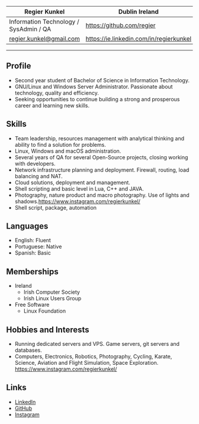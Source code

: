 | Regier Kunkel | Dublin Ireland |
| --------------|---------------|
| Information Technology / SysAdmin / QA | https://github.com/regier |
| regier.kunkel@gmail.com | https://ie.linkedin.com/in/regierkunkel |
---
## Profile
* Second year student of Bachelor of Science in Information Technology.
* GNU/Linux and Windows Server Administrator. Passionate about
technology, quality and efficiency.
* Seeking opportunities to continue building a strong and prosperous
career and learning new skills.
## Skills
* Team leadership, resources management with analytical thinking and
ability to find a solution for problems.
* Linux, Windows and macOS administration.
* Several years of QA for several Open-Source projects, closing working
with developers.
* Network infrastructure planning and deployment. Firewall, routing, load
balancing and NAT.
* Cloud solutions, deployment and management.
* Shell scripting and basic level in Lua, C++ and JAVA.
* Photography, nature product and macro photography. Use of lights and
shadows.https://www.instagram.com/regierkunkel/
* Shell script, package, automation
## Languages
* English: Fluent
* Portuguese: Native
* Spanish: Basic
## Memberships
* Ireland
  * Irish Computer Society
  * Irish Linux Users Group
* Free Software
  * Linux Foundation
## Hobbies and Interests
* Running dedicated servers and VPS. Game servers, git servers and
databases.
* Computers, Electronics, Robotics, Photography, Cycling, Karate, Science,
Aviation and Flight Simulation, Space Exploration.
https://www.instagram.com/regierkunkel/
## Links
* [LinkedIn](https://www.linkedin.com/in/regierkunkel)
* [GitHub](https://github.com/regier)
* [Instagram](https://www.instagram.com/regierkunkel/)
